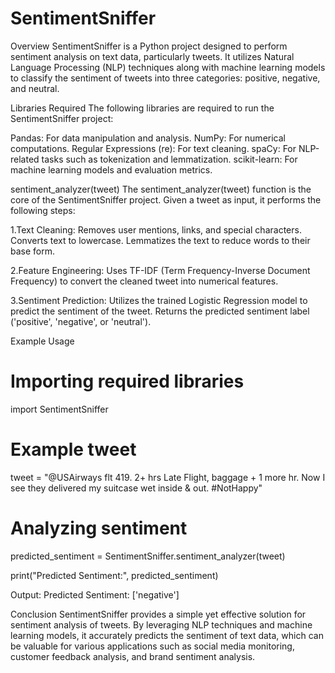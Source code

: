 # SentimentSniffer

Overview
SentimentSniffer is a Python project designed to perform sentiment analysis on text data, particularly tweets. It utilizes Natural Language Processing (NLP) techniques along with machine learning models to classify the sentiment of tweets into three categories: positive, negative, and neutral.

Libraries Required
The following libraries are required to run the SentimentSniffer project:

Pandas: For data manipulation and analysis.
NumPy: For numerical computations.
Regular Expressions (re): For text cleaning.
spaCy: For NLP-related tasks such as tokenization and lemmatization.
scikit-learn: For machine learning models and evaluation metrics.


sentiment_analyzer(tweet)
The sentiment_analyzer(tweet) function is the core of the SentimentSniffer project. Given a tweet as input, it performs the following steps:

1.Text Cleaning:
Removes user mentions, links, and special characters.
Converts text to lowercase.
Lemmatizes the text to reduce words to their base form.

2.Feature Engineering:
Uses TF-IDF (Term Frequency-Inverse Document Frequency) to convert the cleaned tweet into numerical features.

3.Sentiment Prediction:
Utilizes the trained Logistic Regression model to predict the sentiment of the tweet.
Returns the predicted sentiment label ('positive', 'negative', or 'neutral').


Example Usage
# Importing required libraries
import SentimentSniffer

# Example tweet
tweet = "@USAirways flt 419. 2+ hrs Late Flight, baggage + 1 more hr. Now I see they delivered my suitcase wet inside &amp; out. #NotHappy"

# Analyzing sentiment
predicted_sentiment = SentimentSniffer.sentiment_analyzer(tweet)

print("Predicted Sentiment:", predicted_sentiment)

Output:
Predicted Sentiment: ['negative']

Conclusion
SentimentSniffer provides a simple yet effective solution for sentiment analysis of tweets. By leveraging NLP techniques and machine learning models, it accurately predicts the sentiment of text data, which can be valuable for various applications such as social media monitoring, customer feedback analysis, and brand sentiment analysis.
